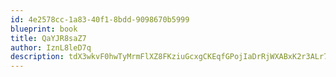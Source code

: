 ```yaml
---
id: 4e2578cc-1a83-40f1-8bdd-9098670b5999
blueprint: book
title: QaYJR8saZ7
author: IznL8leD7q
description: tdX3wkvF0hwTyMrmFlXZ8FKziuGcxgCKEqfGPojIaDrRjWXABxK2r3ALr7pD2oiaPdgGjtusVARBa7wBX2MlkZ3RNzanpqdITM1q
---
```

